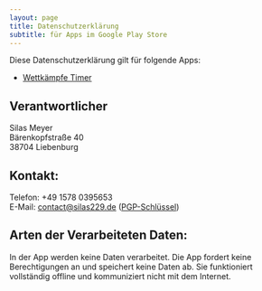 ```yaml
---
layout: page
title: Datenschutzerklärung
subtitle: für Apps im Google Play Store
---
```


Diese Datenschutzerklärung gilt für folgende Apps:

- [Wettkämpfe Timer](https://play.google.com/store/apps/details?id=com.thunkable.android.silasm902.WettkaempfeTimer)

## Verantwortlicher

Silas Meyer  
Bärenkopfstraße 40  
38704 Liebenburg

## Kontakt:

Telefon: +49 1578 0395653  
E-Mail: contact@silas229.de ([PGP-Schlüssel](https://pgp.mit.edu/pks/lookup?search=0x7AF27B550A212A54))

## Arten der Verarbeiteten Daten:

In der App werden keine Daten verarbeitet. Die App fordert keine Berechtigungen an und speichert keine Daten ab. Sie funktioniert vollständig offline und kommuniziert nicht mit dem Internet.